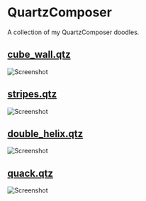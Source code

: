 # QuartzComposer
A collection of my QuartzComposer doodles.

## [cube_wall.qtz](https://github.com/marcinbiegun/creativecoding-sketches/blob/master/QuartzComposer/cube_wall.qtz)
![Screenshot](https://raw.githubusercontent.com/marcinbiegun/creativecoding-sketches/master/QuartzComposer/_docs/cube_wall.png)

## [stripes.qtz](https://github.com/marcinbiegun/creativecoding-sketches/blob/master/QuartzComposer/stripes.qtz)
![Screenshot](https://raw.githubusercontent.com/marcinbiegun/creativecoding-sketches/master/QuartzComposer/_docs/stripes.png)

## [double_helix.qtz](https://github.com/marcinbiegun/creativecoding-sketches/blob/master/QuartzComposer/double_helix.qtz)
![Screenshot](https://raw.githubusercontent.com/marcinbiegun/creativecoding-sketches/master/QuartzComposer/_docs/double_helix.png)

## [quack.qtz](https://github.com/marcinbiegun/creativecoding-sketches/blob/master/QuartzComposer/quack.qtz)
![Screenshot](https://raw.githubusercontent.com/marcinbiegun/creativecoding-sketches/master/QuartzComposer/_docs/quack.png)
